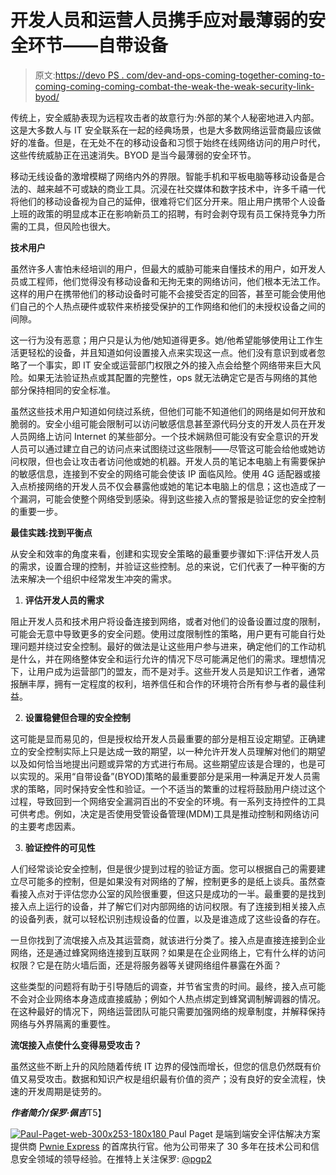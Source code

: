 # 开发人员和运营人员携手应对最薄弱的安全环节——自带设备

> 原文:[https://devo PS . com/dev-and-ops-coming-together-coming-to-coming-coming-coming-combat-the-weak-the-weak-security-link-byod/](https://devops.com/dev-and-ops-coming-together-to-combat-the-weakest-security-link-byod/)

传统上，安全威胁表现为远程攻击者的故意行为:外部的某个人秘密地进入内部。这是大多数人与 IT 安全联系在一起的经典场景，也是大多数网络运营商最应该做好的准备。但是，在无处不在的移动设备和习惯于始终在线网络访问的用户时代，这些传统威胁正在迅速消失。BYOD 是当今最薄弱的安全环节。

移动无线设备的激增模糊了网络内外的界限。智能手机和平板电脑等移动设备是合法的、越来越不可或缺的商业工具。沉浸在社交媒体和数字技术中，许多千禧一代将他们的移动设备视为自己的延伸，很难将它们区分开来。阻止用户携带个人设备上班的政策的明显成本正在影响新员工的招聘，有时会剥夺现有员工保持竞争力所需的工具，但风险也很大。

**技术用户**

虽然许多人害怕未经培训的用户，但最大的威胁可能来自懂技术的用户，如开发人员或工程师，他们觉得没有移动设备和无拘无束的网络访问，他们根本无法工作。这样的用户在携带他们的移动设备时可能不会接受否定的回答，甚至可能会使用他们自己的个人热点硬件或软件来桥接受保护的工作网络和他们的未授权设备之间的间隙。

这一行为没有恶意；用户只是认为他/她知道得更多。她/他希望能够使用让工作生活更轻松的设备，并且知道如何设置接入点来实现这一点。他们没有意识到或者忽略了一个事实，即 IT 安全或运营部门权限之外的接入点会给整个网络带来巨大风险。如果无法验证热点或其配置的完整性，ops 就无法确定它是否与网络的其他部分保持相同的安全标准。

虽然这些技术用户知道如何绕过系统，但他们可能不知道他们的网络是如何开放和脆弱的。安全小组可能会限制可以访问敏感信息甚至源代码分支的开发人员在开发人员网络上访问 Internet 的某些部分。一个技术娴熟但可能没有安全意识的开发人员可以通过建立自己的访问点来试图绕过这些限制——尽管这可能会给他或她访问权限，但也会让攻击者访问他或她的机器。开发人员的笔记本电脑上有需要保护的敏感信息，连接到不安全的网络可能会使该 IP 面临风险。使用 4G 适配器或接入点桥接网络的开发人员不仅会暴露他或她的笔记本电脑上的信息；这也造成了一个漏洞，可能会使整个网络受到感染。得到这些接入点的警报是验证您的安全控制的重要一步。

**最佳实践:找到平衡点**

从安全和效率的角度来看，创建和实现安全策略的最重要步骤如下:评估开发人员的需求，设置合理的控制，并验证这些控制。总的来说，它们代表了一种平衡的方法来解决一个组织中经常发生冲突的需求。

1.  **评估开发人员的需求**

阻止开发人员和技术用户将设备连接到网络，或者对他们的设备设置过度的限制，可能会无意中导致更多的安全问题。使用过度限制性的策略，用户更有可能自行处理问题并绕过安全控制。最好的做法是让这些用户参与进来，确定他们的工作动机是什么，并在网络整体安全和运行允许的情况下尽可能满足他们的需求。理想情况下，让用户成为运营部门的盟友，而不是对手。这些开发人员是知识工作者，通常报酬丰厚，拥有一定程度的权利，培养信任和合作的环境符合所有参与者的最佳利益。

2.  **设置稳健但合理的安全控制**

这可能是显而易见的，但是授权给开发人员最重要的部分是相互设定期望。正确建立的安全控制实际上只是达成一致的期望，以一种允许开发人员理解对他们的期望以及如何恰当地提出问题或异常的方式进行布局。这些期望应该是合理的，也是可以实现的。采用“自带设备”(BYOD)策略的最重要部分是采用一种满足开发人员需求的策略，同时保持安全性和验证。一个不适当的繁重的过程将鼓励用户绕过这个过程，导致回到一个网络安全漏洞百出的不安全的环境。有一系列支持控件的工具可供考虑。例如，决定是否使用受管设备管理(MDM)工具是推动控制和网络访问的主要考虑因素。

3.  **验证控件的可见性**

人们经常谈论安全控制，但是很少提到过程的验证方面。您可以根据自己的需要建立尽可能多的控制，但是如果没有对网络的了解，控制更多的是纸上谈兵。虽然查看接入点对于评估您办公室的风险很重要，但这只是成功的一半。最重要的是找到接入点上运行的设备，并了解它们对内部网络的访问权限。有了连接到相关接入点的设备列表，就可以轻松识别违规设备的位置，以及是谁造成了这些设备的存在。

一旦你找到了流氓接入点及其运营商，就该进行分类了。接入点是直接连接到企业网络，还是通过蜂窝网络连接到互联网？如果是在企业网络上，它有什么样的访问权限？它是在防火墙后面，还是将服务器等关键网络组件暴露在外面？

这些类型的问题将有助于引导随后的调查，并节省宝贵的时间。最终，接入点可能不会对企业网络本身造成直接威胁；例如个人热点绑定到蜂窝调制解调器的情况。在这种最好的情况下，网络运营团队可能只需要加强网络的规章制度，并解释保持网络与外界隔离的重要性。

**流氓接入点使什么变得易受攻击？**

虽然这些不断上升的风险随着传统 IT 边界的侵蚀而增长，但您的信息仍然既有价值又易受攻击。数据和知识产权是组织最有价值的资产；没有良好的安全流程，快速的开发周期是徒劳的。

***作者简介/保罗·佩吉***T5】

[![Paul-Paget-web-300x253-180x180](../Images/603d2100310ce7017302ceeac0a5c8f1.png) ](https://devops.com/wp-content/uploads/2015/03/Paul-Paget-web-300x253-180x180.jpg) Paul Paget 是端到端安全评估解决方案提供商 [Pwnie Express](https://www.pwnieexpress.com/) 的首席执行官。他为公司带来了 30 多年在技术公司和信息安全领域的领导经验。在推特上关注保罗: [@pgp2](%20https://twitter.com/pgp2)